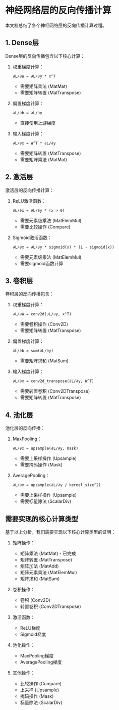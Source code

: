 # 神经网络层的反向传播计算

本文档总结了各个神经网络层的反向传播计算过程。

## 1. Dense层

Dense层的反向传播包含以下核心计算：

1. 权重梯度计算：
   ```
   ∂L/∂W = ∂L/∂y * x^T
   ```
   - 需要矩阵乘法 (MatMat)
   - 需要矩阵转置 (MatTranspose)

2. 偏置梯度计算：
   ```
   ∂L/∂b = ∂L/∂y
   ```
   - 直接使用上游梯度

3. 输入梯度计算：
   ```
   ∂L/∂x = W^T * ∂L/∂y
   ```
   - 需要矩阵转置 (MatTranspose)
   - 需要矩阵乘法 (MatMat)

## 2. 激活层

激活层的反向传播计算：

1. ReLU激活函数：
   ```
   ∂L/∂x = ∂L/∂y * (x > 0)
   ```
   - 需要元素级乘法 (MatElemMul)
   - 需要比较操作 (Compare)

2. Sigmoid激活函数：
   ```
   ∂L/∂x = ∂L/∂y * sigmoid(x) * (1 - sigmoid(x))
   ```
   - 需要元素级乘法 (MatElemMul)
   - 需要sigmoid函数计算

## 3. 卷积层

卷积层的反向传播包含：

1. 权重梯度计算：
   ```
   ∂L/∂W = conv2d(∂L/∂y, x^T)
   ```
   - 需要卷积操作 (Conv2D)
   - 需要矩阵转置 (MatTranspose)

2. 偏置梯度计算：
   ```
   ∂L/∂b = sum(∂L/∂y)
   ```
   - 需要矩阵求和 (MatSum)

3. 输入梯度计算：
   ```
   ∂L/∂x = conv2d_transpose(∂L/∂y, W^T)
   ```
   - 需要转置卷积 (Conv2DTranspose)
   - 需要矩阵转置 (MatTranspose)

## 4. 池化层

池化层的反向传播：

1. MaxPooling：
   ```
   ∂L/∂x = upsample(∂L/∂y, mask)
   ```
   - 需要上采样操作 (Upsample)
   - 需要掩码操作 (Mask)

2. AveragePooling：
   ```
   ∂L/∂x = upsample(∂L/∂y / kernel_size^2)
   ```
   - 需要上采样操作 (Upsample)
   - 需要标量除法 (ScalarDiv)

## 需要实现的核心计算类型

基于以上分析，我们需要实现以下核心计算类型的证明：

1. 矩阵操作：
   - 矩阵乘法 (MatMat) - 已完成
   - 矩阵转置 (MatTranspose)
   - 矩阵加法 (MatAdd)
   - 矩阵元素乘法 (MatElemMul)
   - 矩阵求和 (MatSum)

2. 卷积操作：
   - 卷积 (Conv2D)
   - 转置卷积 (Conv2DTranspose)

3. 激活函数：
   - ReLU梯度
   - Sigmoid梯度

4. 池化操作：
   - MaxPooling梯度
   - AveragePooling梯度

5. 其他操作：
   - 比较操作 (Compare)
   - 上采样 (Upsample)
   - 掩码操作 (Mask)
   - 标量除法 (ScalarDiv) 